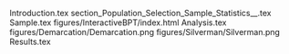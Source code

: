 Introduction.tex
section_Population_Selection_Sample_Statistics__.tex
Sample.tex
figures/InteractiveBPT/index.html
Analysis.tex
figures/Demarcation/Demarcation.png
figures/Silverman/Silverman.png
Results.tex